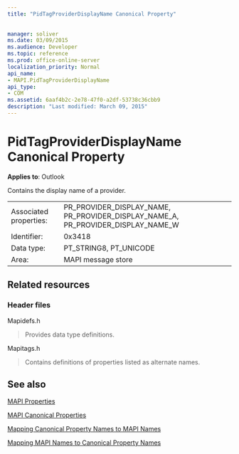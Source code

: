 ```yaml
---
title: "PidTagProviderDisplayName Canonical Property"
 
 
manager: soliver
ms.date: 03/09/2015
ms.audience: Developer
ms.topic: reference
ms.prod: office-online-server
localization_priority: Normal
api_name:
- MAPI.PidTagProviderDisplayName
api_type:
- COM
ms.assetid: 6aaf4b2c-2e78-47f0-a2df-53738c36cbb9
description: "Last modified: March 09, 2015"
---
```


# PidTagProviderDisplayName Canonical Property

  
  
**Applies to**: Outlook 
  
Contains the display name of a provider.
  
|||
|:-----|:-----|
|Associated properties:  <br/> |PR_PROVIDER_DISPLAY_NAME, PR_PROVIDER_DISPLAY_NAME_A, PR_PROVIDER_DISPLAY_NAME_W  <br/> |
|Identifier:  <br/> |0x3418  <br/> |
|Data type:  <br/> |PT_STRING8, PT_UNICODE  <br/> |
|Area:  <br/> |MAPI message store  <br/> |
   
## Related resources

### Header files

Mapidefs.h
  
> Provides data type definitions.
    
Mapitags.h
  
> Contains definitions of properties listed as alternate names.
    
## See also



[MAPI Properties](mapi-properties.md)
  
[MAPI Canonical Properties](mapi-canonical-properties.md)
  
[Mapping Canonical Property Names to MAPI Names](mapping-canonical-property-names-to-mapi-names.md)
  
[Mapping MAPI Names to Canonical Property Names](mapping-mapi-names-to-canonical-property-names.md)


